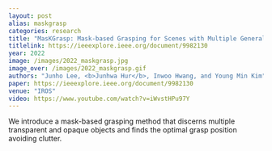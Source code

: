 ```yaml
---
layout: post
alias: maskgrasp
categories: research
title: "MasKGrasp: Mask-based Grasping for Scenes with Multiple General Real-world Objects"
titlelink: https://ieeexplore.ieee.org/document/9982130
year: 2022
image: /images/2022_maskgrasp.jpg
image_over: /images/2022_maskgrasp.gif
authors: "Junho Lee, <b>Junhwa Hur</b>, Inwoo Hwang, and Young Min Kim"
paper: https://ieeexplore.ieee.org/document/9982130
venue: "IROS"
video: https://www.youtube.com/watch?v=iWvstHPu97Y
---
```


We introduce a mask-based grasping
method that discerns multiple transparent and opaque objects and finds the optimal grasp position avoiding clutter.


